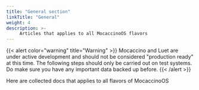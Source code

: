 ```yaml
---
title: "General section"
linkTitle: "General"
weight: 4 
description: >-
     Articles that applies to all MocaccinoOS flavors
---
```


{{< alert color="warning" title="Warning" >}}
Mocaccino and Luet are under active development and should not be considered "production ready" at this time. The following steps should only be carried out on test systems. Do make sure you have any important data backed up before.
{{< /alert >}}

Here are collected docs that applies to all flavors of MocaccinoOS
